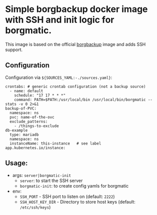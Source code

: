 # Simple borgbackup docker image with SSH and init logic for borgmatic.

This image is based on the official [borgbackup](https://borgbackup.readthedocs.io/en/stable/) image and adds SSH
support.

## Configuration
Configuration via `${SOURCES_YAML:-./sources.yaml}`:

```
crontabs: # generic crontab configuration (not a backup source)
  - name: default
    schedule: "17 17 * * *"
    command: PATH=$PATH:/usr/local/bin /usr/local/bin/borgmatic --stats -v 0 2>&1
backup-of-PVC:
  namespace: ns
  pvc: name-of-the-ovc
  exclude_patterns:
    - /things-to-exclude
db-example
  type: mariadb
  namespace: ns
  instanceName: this-instance   # see label app.kubernetes.io/instance:
```

## Usage:

 * args: `server|borgmatic-init`
    * `server`: to start the SSH server
    * `borgmatic-init`: to create config yamls for borgmatic
 * env:
   * `SSH_PORT` - SSH port to listen on (default: `2222`)
   * `SSH_HOST_KEY_DIR` - Directory to store host keys (default: `/etc/ssh/keys`)